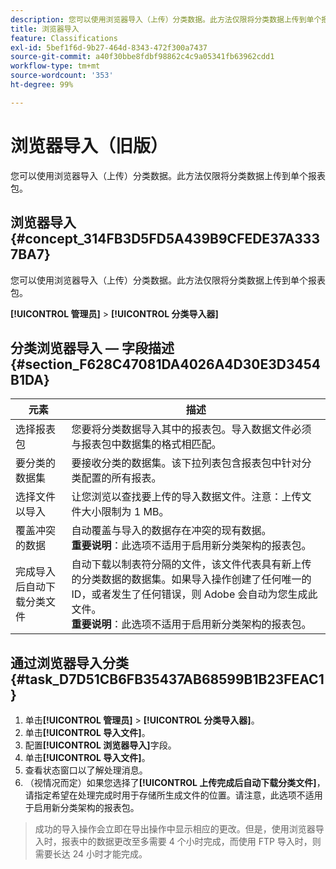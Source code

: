 ```yaml
---
description: 您可以使用浏览器导入（上传）分类数据。此方法仅限将分类数据上传到单个报表包。
title: 浏览器导入
feature: Classifications
exl-id: 5bef1f6d-9b27-464d-8343-472f300a7437
source-git-commit: a40f30bbe8fdbf98862c4c9a05341fb63962cdd1
workflow-type: tm+mt
source-wordcount: '353'
ht-degree: 99%

---
```


# 浏览器导入（旧版）

您可以使用浏览器导入（上传）分类数据。此方法仅限将分类数据上传到单个报表包。

## 浏览器导入 {#concept_314FB3D5FD5A439B9CFEDE37A3337BA7}

您可以使用浏览器导入（上传）分类数据。此方法仅限将分类数据上传到单个报表包。

**[!UICONTROL 管理员]** > **[!UICONTROL 分类导入器]**

## 分类浏览器导入 — 字段描述 {#section_F628C47081DA4026A4D30E3D3454B1DA}

| 元素 | 描述 |
| --- | --- |
| 选择报表包 | 您要将分类数据导入其中的报表包。导入数据文件必须与报表包中数据集的格式相匹配。 |
| 要分类的数据集 | 要接收分类的数据集。该下拉列表包含报表包中针对分类配置的所有报表。 |
| 选择文件以导入 | 让您浏览以查找要上传的导入数据文件。注意：上传文件大小限制为 1 MB。 |
| 覆盖冲突的数据 | 自动覆盖与导入的数据存在冲突的现有数据。<br>**重要说明**：此选项不适用于启用新分类架构的报表包。 |
| 完成导入后自动下载分类文件 | 自动下载以制表符分隔的文件，该文件代表具有新上传的分类数据的数据集。如果导入操作创建了任何唯一的 ID，或者发生了任何错误，则 Adobe 会自动为您生成此文件。<br>**重要说明**：此选项不适用于启用新分类架构的报表包。 |


## 通过浏览器导入分类 {#task_D7D51CB6FB35437AB68599B1B23FEAC1}

1. 单击&#x200B;**[!UICONTROL 管理员]** > **[!UICONTROL 分类导入器]**。
1. 单击&#x200B;**[!UICONTROL 导入文件]**。
1. 配置&#x200B;**[!UICONTROL 浏览器导入]**&#x200B;字段。
1. 单击&#x200B;**[!UICONTROL 导入文件]**。
1. 查看状态窗口以了解处理消息。
1. （视情况而定）如果您选择了&#x200B;**[!UICONTROL 上传完成后自动下载分类文件]**，请指定希望在处理完成时用于存储所生成文件的位置。请注意，此选项不适用于启用新分类架构的报表包。

>成功的导入操作会立即在导出操作中显示相应的更改。但是，使用浏览器导入时，报表中的数据更改至多需要 4 个小时完成，而使用 FTP 导入时，则需要长达 24 小时才能完成。
